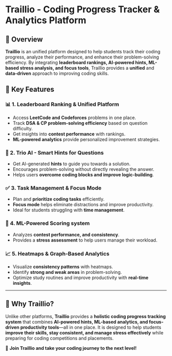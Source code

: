 # Traillio - Coding Progress Tracker & Analytics Platform

## 🚀 Overview
**Traillio** is an unified platform designed to help students track their coding progress, analyze their performance, and enhance their problem-solving efficiency. By integrating **leaderboard rankings, AI-powered hints, ML-based stress analysis, and focus tools**, Traillio provides a **unified** and **data-driven** approach to improving coding skills.


## 🎯 Key Features

### 📊 1. Leaderboard Ranking & Unified Platform  
- Access **LeetCode and Codeforces** problems in one place.  
- Track **DSA & CP problem-solving efficiency** based on question difficulty.  
- Get insights into **contest performance** with rankings.  
- **ML-powered analytics** provide personalized improvement strategies.  

### 🤖 2. Trio AI - Smart Hints for Questions  
- Get AI-generated **hints** to guide you towards a solution.  
- Encourages problem-solving without directly revealing the answer.  
- Helps users **overcome coding blocks and improve logic-building**.  

### ✅ 3. Task Management & Focus Mode  
- Plan and **prioritize coding tasks** efficiently.  
- **Focus mode** helps eliminate distractions and improve productivity.  
- Ideal for students struggling with **time management**.  

### 🧠 4. ML-Powered Scoring system
- Analyzes **contest performance, and consistency**.  
- Provides a **stress assessment** to help users manage their workload.  
  

### 📈 5. Heatmaps & Graph-Based Analytics  
- Visualize **consistency patterns** with heatmaps.  
- Identify **strong and weak areas** in problem-solving.  
- Optimize study routines and improve productivity with **real-time insights**.  

---

## 🎯 Why Traillio?  
Unlike other platforms, **Traillio** provides a **holistic coding progress tracking system** that combines **AI-powered hints, ML-based analytics, and focus-driven productivity tools**—all in one place. It is designed to help students **improve their skills, stay consistent, and manage stress effectively** while preparing for coding competitions and placements.

🚀 **Join Traillio and take your coding journey to the next level!**
